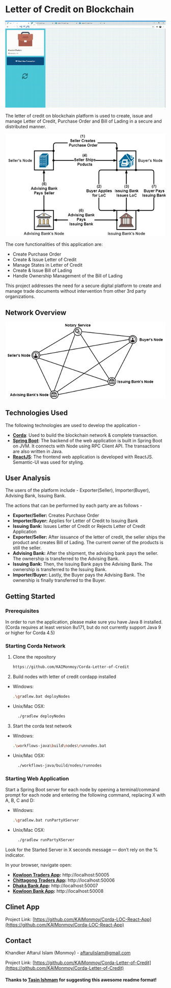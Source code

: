# Letter of Credit on Blockchain

![tx-overview](./documents/LOC-CorDapp-Demo.gif)

The letter of credit on blockchain platform is used to create, issue and manage Letter of
Credit, Purchase Order and Bill of Lading in a secure and distributed manner.

![tx-overview](./documents/Full-Transaction-Diagram.png)

The core functionalities of this application are:
* Create Purchase Order
* Create & Issue Letter of Credit
* Manage States in Letter of Credit
* Create & Issue Bill of Lading
* Handle Ownership Management of the Bill of Lading

This project addresses the need for a secure digital platform to create and manage
trade documents without intervention from other 3rd party organizations.

## Network Overview
![network-overview](./documents/Network-Diagram.png)

## Technologies Used

The following technologies are used to develop the application -
* **[Corda](https://www.corda.net/)**: ​Used to build the blockchain network & complete transaction.
* **[Spring Boot](https://spring.io/projects/spring-boot)**: The backend of the web application is built in Spring Boot on JVM.
It connects with Node using RPC Client API. The transactions are also written in
Java.
* **[ReactJS](https://reactjs.org/)**: ​The frontend web application is developed with ReactJS. Semantic-UI
was used for styling.

## User Analysis

The users of the platform include - Exporter(Seller), Importer(Buyer), Advising Bank, Issuing Bank. 

The actions that can be performed by each party are as follows -

* **Exporter/Seller:** ​Creates Purchase Order
* **Importer/Buyer:** ​Applies for Letter of Credit to Issuing Bank
* **Issuing Bank:** ​Issues Letter of Credit or Rejects Letter of Credit Application
* **Exporter/Seller:** ​After issuance of the letter of credit, the seller ships the product and
creates Bill of Lading. The current owner of the products is still the seller.
* **Advising Bank:** ​After the shipment, the advising bank pays the seller. The ownership is
transferred to the Advising Bank.
* **Issuing Bank:** ​Then, the Issuing Bank pays the Advising Bank. The ownership is
transferred to the Issuing Bank.
* **Importer/Buyer:** ​Lastly, the Buyer pays the Advising Bank. The ownership is finally
transferred to the Buyer.

## Getting Started

### Prerequisites

In order to run the application, please make sure you have Java 8 installed. (Corda requires at least version 8u171, but do not currently support Java 9 or higher for Corda 4.5)

### Starting Corda Network

1) Clone the repository
    ```sh
    https://github.com/KAIMonmoy/Corda-Letter-of-Credit
    ```
2) Build nodes with letter of credit cordapp installed
* Windows: 
    ```sh
    .\gradlew.bat deployNodes
    ```
* Unix/Mac OSX: 
  ```sh
    ./gradlew deployNodes
  ```
3) Start the corda test network
* Windows: 
    ```sh
    .\workflows-java\build\nodes\runnodes.bat
    ```
* Unix/Mac OSX: 
  ```sh
    ./workflows-java/build/nodes/runnodes
  ```

### Starting Web Application

Start a Spring Boot server for each node by opening a terminal/command prompt for each node and entering the following command, replacing X with A, B, C and D:
* Windows: 
    ```sh
    .\gradlew.bat runPartyXServer
    ```
* Unix/Mac OSX: 
  ```sh
    ./gradlew runPartyXServer
  ```
Look for the Started Server in X seconds message — don’t rely on the % indicator.

In your browser, navigate open:

* **[Kowloon Traders App](http://localhost:50005/):** http://localhost:50005
* **[Chittagong Traders App](http://localhost:50006/):** http://localhost:50006
* **[Dhaka Bank App](http://localhost:50007/):** http://localhost:50007
* **[Kowloon Bank App](http://localhost:50008/):** http://localhost:50008

## Clinet App

Project Link: [https://github.com/KAIMonmoy/Corda-LOC-React-App](https://github.com/KAIMonmoy/Corda-LOC-React-App)

## Contact

Khandker Aftarul Islam (Monmoy) - [aftarulislam@gmail.com](mailto:aftarulislam@gmail.com) 

Project Link: [https://github.com/KAIMonmoy/Corda-Letter-of-Credit](https://github.com/KAIMonmoy/Corda-Letter-of-Credit)

#### Thanks to **[Tasin Ishmam](https://tasinishmam.com/)** for suggesting this awesome readme format!

